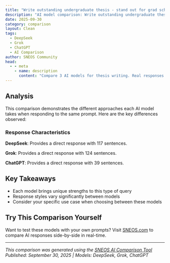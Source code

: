 ```yaml
---
title: "Write outstanding undergraduate thesis - stand out for grad school"
description: "AI model comparison: Write outstanding undergraduate thesis - stand out for grad school..."
date: 2025-09-30
category: comparison
layout: Clean
tags:
  - DeepSeek
  - Grok
  - ChatGPT
  - AI Comparison
author: SNEOS Community
head:
  - - meta
    - name: description
      content: "Compare 3 AI models for thesis writing. Real responses from DeepSeek, Grok, ChatGPT with detailed analysis."
---
```


<ChatComparison
  title="Write outstanding undergraduate thesis - stand out for grad school"
  prompt="Write outstanding undergraduate thesis - stand out for grad school"
  :responses='{
    "DeepSeek": "Of course. Writing an outstanding undergraduate thesis is one of the most powerful ways to signal your readiness for graduate school. It\u0027s a tangible product that proves you can do independent research, think critically, and contribute to your field.\n\nHere is a comprehensive guide to writing a thesis that will make your grad school applications stand out.\n\n### The Core Mindset: Your Thesis is a \u0022Proof of Concept\u0022\n\nBefore you start, reframe your goal. You are not just completing a degree requirement. You are producing a **\u0022proof of concept\u0022** for your potential as a graduate researcher. Admissions committees want to see:\n*   **Intellectual Curiosity:** Are you driven by questions?\n*   **Methodological Rigor:** Can you execute a research plan properly?\n*   **Analytical Depth:** Can you interpret data and construct an argument?\n*   **Resilience:** Can you manage a long-term, challenging project?\n*   **Communication Skills:** Can you write and present complex ideas clearly?\n\n---\n\n### Phase 1: The Foundation \u2013 Choosing a Killer Topic (Months 1-2)\n\nThis is the most critical step. A great topic is specific, manageable, and significant.\n\n**1. Find the Sweet Spot:**\n*   **Your Passion:** What have you loved studying? What articles or books have genuinely excited you?\n*   **Faculty Expertise:** Identify 2-3 professors whose work fascinates you. Your advisor will be your most important resource. A topic aligned with their expertise means better guidance.\n*   **A \u0022Gap\u0022 in the Literature:** Read recent journal articles in your field. In their conclusions, authors often say, \u0022Future research should explore X...\u0022 **X is your potential topic.** Your contribution can be small but must be new.\n\n**2. Develop a Research Question, Not Just a Topic:**\n*   **Weak Topic:** \u0022Social Media and Mental Health.\u0022\n*   **Strong Research Question:** \u0022To what extent does curated self-presentation on Instagram contribute to increased social anxiety among female college students, when controlling for pre-existing neuroticism?\u0022\n    *   The strong question is **specific** (Instagram, female college students), **researchable** (you can design a study for this), and has **stakes** (it addresses a current societal concern).\n\n**3. Write a Preliminary Proposal:**\nEven if it\u0027s not required, draft a 1-2 page document outlining:\n*   Your central research question.\n*   Why it matters (the \u0022so what?\u0022).\n*   A brief literature review (key theories and gaps).\n*   Your proposed methodology.\n*   A tentative chapter outline.\n*   Discuss this with your potential advisor *before* you commit.\n\n---\n\n### Phase 2: The Execution \u2013 Research and Writing (Months 3-9)\n\n**1. The Literature Review is Your Launchpad:**\nDon\u0027t just summarize. **Synthesize and critique.** Organize the literature thematically or chronologically to tell a story that ends with: \u0022...and this is why my research question is the necessary next step.\u0022 Use a citation manager like Zotero or EndNote from day one.\n\n**2. Methodology: Rigor is Key:**\n*   Be prepared to justify every choice. Why this dataset? Why these interview questions? Why this statistical model?\n*   Anticipate limitations. A strong thesis doesn\u0027t hide its weaknesses; it acknowledges them and explains how the research design still yields valuable insights.\n\n**3. The Writing Process:**\n*   **Start Early, Write Often:** Don\u0027t wait until you\u0027ve \u0022finished\u0022 your research. Write your methodology section while you\u0027re doing it. Write messy drafts of your literature review as you read.\n*   **Reverse Outline:** After writing a section, create an outline of what you *actually* wrote. This reveals logical gaps and flow problems.\n*   **The \u0022So What?\u0022 Test:** At the end of every paragraph, ask yourself, \u0022So what? Why does this matter to my overall argument?\u0022 If you can\u0027t answer, cut it or revise.\n\n---\n\n### Phase 3: The Polish \u2013 Making it Outstanding (Months 10-12)\n\n**1. The Introduction and Conclusion are Your Bookends:**\n*   **Introduction:** Hook the reader, state your question clearly, and briefly preview your argument and its significance. A good intro makes someone want to read the whole thing.\n*   **Conclusion:** Do not just restate your findings. Answer the \u0022so what?\u0022 profoundly. Discuss the broader implications of your work. What are the real-world applications? What new questions does it open up? This shows you can think big-picture.\n\n**2. The Abstract is Your Thesis\u0027s Business Card:**\nThis might be the only part a busy professor on an admissions committee reads. Make it perfect.\n*   **Problem:** 1-2 sentences on the broader context and the specific gap.\n*   **Method:** 1-2 sentences on what you did. (\u0022Using a mixed-methods approach involving a survey of 200 students and 15 in-depth interviews...\u0022)\n*   **Results:** 2-3 sentences on your key findings.\n*   **Conclusion:** 1-2 sentences on the significance and implications.\n\n**3. Seek Relentless Feedback:**\n*   Give chapters to your advisor well before deadlines.\n*   Form a writing group with other thesis students.\n*   Ask a friend outside your major to read your introduction\u2014if they can\u0027t understand it, it\u0027s not clear enough.\n\n**4. Professional Presentation:**\n*   Format meticulously according to your department\u0027s guidelines.\n*   Proofread, then proofread again. Then have someone else proofread. Typos signal carelessness.\n\n---\n\n### How to Leverage Your Thesis for Grad School Applications\n\nYour thesis isn\u0027t just a line on your CV; it\u0027s a core component of your application narrative.\n\n**1. In Your Statement of Purpose:**\n*   **Don\u0027t just say:** \u0022I wrote a thesis on X.\u0022\n*   **Do say:** \u0022My undergraduate thesis, which investigated [Your Question], solidified my desire to pursue graduate study. Through this project, I developed expertise in [Specific Method/Skill] and became fascinated by a new question: [New, Grad-Level Question]. I am eager to work with Professor [Name] because their work on [Their Topic] provides the perfect theoretical framework to explore this further.\u0022\n*   This shows a clear intellectual trajectory from your past work to your future goals.\n\n**2. In Your CV:**\n*   List your thesis title, advisor, and a 2-3 sentence abstract.\n*   If it received any honors or awards, highlight that.\n\n**3. Getting Letters of Recommendation:**\n*   Your thesis advisor will be your strongest recommender. They can speak in detail about your research abilities, work ethic, and intellectual maturity. Make their job easy by providing them with your abstract, your SOF, and a reminder of the challenges you overcame.\n\n**4. During Interviews:**\n*   Prepare a 60-second \u0022elevator pitch\u0022 about your thesis. Be able to explain the question, your approach, your key finding, and why it was significant. This is a guaranteed interview question.\n\n### Example: From Good to Outstanding\n\n*   **Good Thesis:** \u0022An Analysis of Urban Green Spaces in Chicago.\u0022 (Descriptive, a bit bland).\n*   **Outstanding Thesis:** \u0022Parks or Parcels? A Spatial Analysis of Socioeconomic Disparity in Access to Green Space and its Correlation with Community Health Outcomes in Chicago, 2000-2020.\u0022 (Specific, uses a clear method, asks a compelling \u0022so what?\u0022 question with real-world stakes).\n\nBy treating your thesis as the centerpiece of your academic identity, you will not only produce a piece of work you\u0027re proud of, but you will also create the most compelling evidence possible that you are ready for the challenges of graduate school.",
    "Grok": "Writing an outstanding undergraduate thesis that stands out for graduate school applications requires careful planning, originality, and a strong demonstration of your academic abilities. Below is a step-by-step guide to crafting a thesis that will impress admissions committees. I\u0027ll also include tips on how to showcase your skills and potential for advanced study.\n\n---\n\n### Step 1: Choose a Unique and Relevant Topic\nYour thesis topic is the foundation of your work. A strong topic not only reflects your interests but also demonstrates your ability to engage with cutting-edge issues in your field.\n\n- **Identify Your Passion and Expertise:** Choose a topic that excites you and aligns with your academic strengths. It should be something you\u2019re genuinely curious about, as this will sustain your motivation over months of research.\n- **Address a Gap or Emerging Issue:** Look for gaps in existing research or emerging trends in your discipline. This shows that you can think critically and contribute to ongoing academic conversations. Use resources like Google Scholar, JSTOR, or recent conference papers to identify underexplored areas.\n- **Consult with Advisors:** Speak with your thesis advisor or professors to refine your topic. Their feedback can help ensure your idea is feasible and significant.\n- **Relevance to Graduate School:** If you have a specific graduate program or field in mind, tailor your topic to align with that area of study. For instance, if you\u2019re applying to a program in environmental policy, focus on a related issue like sustainable urban planning.\n\n**Example:** If you\u2019re in psychology, instead of a generic topic like \u201Cstress and academic performance,\u201D you could explore \u201Cthe impact of virtual learning environments on stress levels among neurodiverse students during the COVID-19 pandemic.\u201D This is specific, timely, and addresses a niche area.\n\n---\n\n### Step 2: Develop a Strong Research Question and Methodology\nYour research question and methodology are critical to demonstrating your analytical and problem-solving skills.\n\n- **Craft a Focused Research Question:** Your question should be specific, measurable, and answerable within the scope of an undergraduate thesis. Avoid overly broad or vague questions.\n  - Weak: \u201CWhat are the effects of social media on youth?\u201D\n  - Strong: \u201CHow does prolonged exposure to Instagram influence self-esteem in female adolescents aged 14\u201318?\u201D\n- **Choose an Appropriate Methodology:** Whether you\u2019re conducting qualitative interviews, quantitative surveys, experiments, or textual analysis, ensure your methodology is rigorous and well-justified. Explain why your chosen method is the best fit for answering your research question.\n- **Demonstrate Originality:** If possible, incorporate a novel approach or dataset. For instance, instead of relying solely on secondary sources, conduct primary research (e.g., surveys, interviews) or analyze a unique dataset.\n\n**Tip for Grad School:** Graduate programs value research experience. Highlighting your ability to design and execute a study (even a small one) will set you apart.\n\n---\n\n### Step 3: Conduct Thorough and Ethical Research\nYour research process shows your dedication, attention to detail, and ability to engage with scholarly work.\n\n- **Literature Review:** Write a comprehensive literature review that situates your work within the existing body of knowledge. Critically assess prior studies, identify gaps, and explain how your thesis contributes to the field.\n- **Primary Research (if applicable):** If conducting original research, ensure your methods are ethical (e.g., obtain informed consent for human subjects) and well-documented. Keep detailed records of your process.\n- **Stay Organized:** Use citation management tools like Zotero or Mendeley to keep track of sources. Organize your notes and data systematically to avoid errors.\n\n**Tip for Grad School:** Admissions committees look for evidence of intellectual curiosity and perseverance. Mention any challenges (e.g., limited access to data) and how you overcame them in your thesis or grad school application.\n\n---\n\n### Step 4: Write with Clarity and Sophistication\nA well-written thesis showcases your communication skills, which are essential for graduate-level work.\n\n- **Structure Your Thesis Effectively:**\n  - **Introduction:** Clearly state your research question, objectives, and significance of the study. Hook the reader with a compelling opening (e.g., a striking statistic or anecdote).\n  - **Literature Review:** Synthesize prior research rather than just summarizing it. Show how your work builds on or challenges existing studies.\n  - **Methodology:** Provide a detailed explanation of your research design, including rationale and limitations.\n  - **Results and Analysis:** Present your findings logically, using charts or graphs if applicable. Analyze the implications of your results in depth.\n  - **Conclusion:** Summarize your findings, discuss their broader significance, and suggest areas for future research.\n- **Polish Your Writing:** Avoid jargon for the sake of sounding \u201Cacademic.\u201D Write clearly and concisely. Use active voice and precise language.\n- **Seek Feedback:** Share drafts with your advisor, peers, or a writing center. Revise based on their suggestions to improve clarity and argumentation.\n\n**Tip for Grad School:** A polished thesis can double as a writing sample for grad school applications. Ensure it represents your best work.\n\n---\n\n### Step 5: Highlight Interdisciplinary or Innovative Thinking\nGraduate programs value students who can think beyond the boundaries of their discipline or who bring fresh perspectives.\n\n- **Incorporate Interdisciplinary Approaches:** If possible, draw on theories or methods from other fields to enrich your analysis. For example, a sociology thesis on education disparities could incorporate economic models or psychological theories.\n- **Propose Innovative Solutions:** If your research identifies a problem, suggest practical or theoretical solutions. This shows creativity and critical thinking.\n- **Discuss Future Research:** Highlight questions your study raises that could be explored in graduate school. This demonstrates your potential as a researcher.\n\n**Example:** In a computer science thesis about machine learning algorithms, you might discuss ethical implications (a philosophical angle) or societal impacts (a sociological perspective), showing a broader understanding of your field\u2019s implications.\n\n---\n\n### Step 6: Go Beyond the Minimum Requirements\nTo stand out, exceed expectations in your effort and presentation.\n\n- **Depth of Analysis:** Don\u2019t just present data\u2014interpret it in nuanced ways. Draw connections to broader trends or theories.\n- **Visuals and Formatting:** Use professional formatting (follow your department\u2019s guidelines, e.g., APA, MLA) and include visuals like graphs, tables, or images to enhance readability.\n- **Present Your Work:** If possible, present your thesis at an undergraduate research conference or symposium. This shows initiative and gives you valuable feedback.\n- **Submit for Publication:** With your advisor\u2019s guidance, consider submitting your work (or a condensed version) to an undergraduate journal. Even if it\u2019s not published, the effort demonstrates ambition.\n\n**Tip for Grad School:** Mention any presentations, publications, or awards related to your thesis in your application. These achievements signal your readiness for rigorous academic work.\n\n---\n\n### Step 7: Reflect on Your Growth in Your Application Materials\nWhen applying to grad school, use your thesis experience to showcase your skills and potential.\n\n- **Personal Statement:** Discuss how your thesis shaped your academic interests and prepared you for graduate study. Highlight specific skills (e.g., data analysis, critical thinking) you gained.\n- **Letters of Recommendation:** Ask your thesis advisor to write a recommendation letter. They can speak to your research abilities, work ethic, and intellectual maturity.\n- **CV/Resume:** Include your thesis title, a brief description, and any related achievements (e.g., conference presentations) on your CV.\n\n**Example Statement Excerpt:** \u201CThrough my undergraduate thesis on the intersection of urban planning and climate resilience, I developed proficiency in GIS software and honed my ability to analyze complex datasets. This experience solidified my desire to pursue a master\u2019s in environmental policy, where I hope to address sustainable development challenges.\u201D\n\n---\n\n### Additional Tips to Stand Out\n1. **Demonstrate Independence:** Show that you took ownership of your project, even if guided by an advisor. Mention how you navigated setbacks or made decisions about your research direction.\n2. **Quantitative and Qualitative Skills:** If applicable, highlight your ability to use statistical tools (e.g., SPSS, R) or qualitative methods (e.g., thematic analysis). These skills are highly valued in grad programs.\n3. **Connect to Broader Impact:** Frame your research as contributing to a larger societal or academic issue. This shows you think about the \u201Cbig picture.\u201D\n4. **Time Management:** Start early and stick to a timeline. A rushed thesis will lack the depth and polish needed to impress.\n\n---\n\n### Sample Thesis Outline (Adapt to Your Discipline)\n**Title:** \u201CExploring the Impact of Remote Work on Employee Well-Being: A Mixed-Methods Study\u201D\n1. **Introduction**\n   - Background on remote work trends post-COVID-19\n   - Research question: How does remote work affect employee well-being in tech industries?\n   - Significance: Implications for workplace policies and mental health research\n2. **Literature Review**\n   - Theories of workplace satisfaction and well-being\n   - Studies on remote work and productivity\n   - Identified gap: Limited mixed-methods research on well-being\n3. **Methodology**\n   - Mixed-methods approach: Online surveys (n=100) and semi-structured interviews (n=10)\n   - Data analysis: Statistical tests for survey data; thematic analysis for interviews\n4. **Results**\n   - Quantitative findings (e.g., 60% reported higher stress levels)\n   - Qualitative insights (e.g., themes of isolation vs. flexibility)\n5. **Discussion**\n   - Interpretation of findings in context of prior research\n   - Implications for employers and mental health support\n   - Limitations: Small sample size, self-reported data\n6. **Conclusion**\n   - Summary of key findings\n   - Recommendations for future research on hybrid work models\n\n---\n\nBy following these steps and tailoring your thesis to your field and grad school goals, you can create a compelling piece of work that showcases your readiness for advanced study. Remember to stay curious, seek feedback, and put in the effort to make your thesis a true reflection of your potential. Good luck! If you\u2019d like help with specific sections or topics, let me know.",
    "ChatGPT": "Certainly! Writing an outstanding undergraduate thesis that stands out for graduate school involves careful planning, solid research, clear writing, and showcasing your analytical and critical thinking skills. Here are some detailed steps and tips to help you craft an exceptional thesis:\n\n### 1. Choose a Strong, Original Topic\n- **Interest and Passion:** Pick a topic you\u2019re genuinely interested in; passion fuels motivation.\n- **Research Gap:** Identify a gap or unexplored area in existing literature.\n- **Relevance:** Ensure the topic has academic or practical significance.\n- **Feasibility:** Confirm you have access to enough resources and data.\n\n### 2. Conduct Thorough Literature Review\n- **Comprehensive Coverage:** Review major theories, key studies, and recent findings.\n- **Critical Analysis:** Don\u2019t just summarize; critique methodologies, results, and identify limitations.\n- **Contextualize Your Research:** Position your study within the existing body of work to highlight its importance.\n\n### 3. Develop a Clear Research Question and Hypothesis\n- **Specificity:** Narrow down broad topics into focused questions.\n- **Testability:** Formulate hypotheses that can be supported or refuted by your research.\n\n### 4. Use Rigorous Methodology\n- **Appropriate Methods:** Choose qualitative, quantitative, or mixed methods suited to your question.\n- **Detail Procedures:** Clearly describe data collection and analysis steps.\n- **Ethical Considerations:** Obtain necessary approvals and ensure ethical standards.\n\n### 5. Analyze Data Thoughtfully\n- **Accurate and Systematic:** Use proper statistical or thematic analysis techniques.\n- **Interpret Results:** Relate findings back to your hypothesis and literature.\n- **Address Limitations:** Honestly discuss any weaknesses and potential biases.\n\n### 6. Write Clearly and Professionally\n- **Structure:** Follow a clear format \u2014 Introduction, Literature Review, Methodology, Results, Discussion, Conclusion.\n- **Academic Tone:** Use formal language but ensure readability.\n- **Originality:** Avoid plagiarism; cite all sources meticulously.\n- **Proofreading:** Edit multiple times and consider peer or mentor feedback.\n\n### 7. Highlight Your Contribution\n- **Significance:** Emphasize how your research advances knowledge or solves a problem.\n- **Future Directions:** Suggest avenues for further research.\n\n### 8. Prepare a Strong Defense\n- **Know Your Work Inside Out:** Be ready to discuss and defend your methodology and conclusions.\n- **Anticipate Questions:** Think about possible challenges and prepare responses.\n\n---\n\n### Additional Tips for Standing Out in Grad School Applications:\n\n- **Publish Your Work:** Try to get your thesis or related paper published in an undergraduate journal or conference.\n- **Present Your Research:** Participate in academic conferences or symposiums.\n- **Strong Recommendations:** Have your advisor or other faculty who know your work well write detailed recommendations.\n- **Write a Compelling Statement of Purpose:** Link your thesis experience to your graduate study goals.\n\n---\n\nIf you\u2019d like, I can help you outline a specific thesis or provide templates and examples tailored to your field of study. Just let me know!"
  }'
  published-date="12:20"
/>

## Analysis

This comparison demonstrates the different approaches each AI model takes when responding to the same prompt. Here are the key differences observed:

### Response Characteristics

**DeepSeek**: Provides a direct response with 117 sentences. 

**Grok**: Provides a direct response with 124 sentences. 

**ChatGPT**: Provides a direct response with 39 sentences. 

## Key Takeaways

- Each model brings unique strengths to this type of query
- Response styles vary significantly between models
- Consider your specific use case when choosing between these models

## Try This Comparison Yourself

Want to test these models with your own prompts? Visit [SNEOS.com](https://sneos.com) to compare AI responses side-by-side in real-time.

---

*This comparison was generated using the [SNEOS AI Comparison Tool](https://sneos.com)*
*Published: September 30, 2025 | Models: DeepSeek, Grok, ChatGPT*
